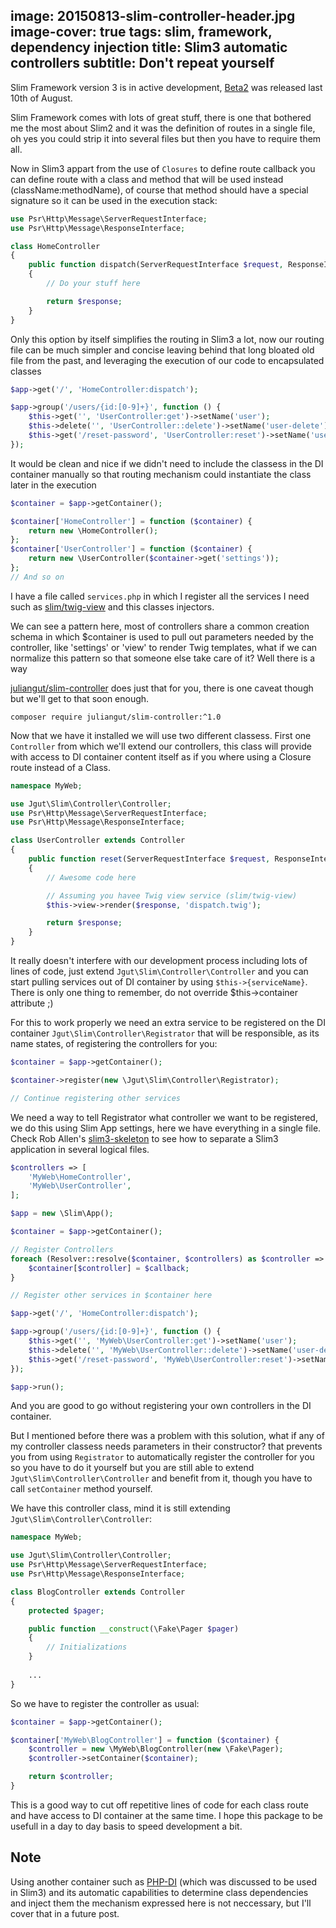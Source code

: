 image: 20150813-slim-controller-header.jpg
image-cover: true
tags: slim, framework, dependency injection
title: Slim3 automatic controllers
subtitle: Don't repeat yourself
----
Slim Framework version 3 is in active development, [Beta2](http://www.slimframework.com/2015/08/10/slim3-beta2.html) was released last 10th of August.

Slim Framework comes with lots of great stuff, there is one that bothered me the most about Slim2 and it was the definition of routes in a single file, oh yes you could strip it into several files but then you have to require them all.

Now in Slim3 appart from the use of `Closures` to define route callback you can define route with a class and method that will be used instead (className:methodName), of course that method should have a special signature so it can be used in the execution stack:

```php
use Psr\Http\Message\ServerRequestInterface;
use Psr\Http\Message\ResponseInterface;

class HomeController
{
    public function dispatch(ServerRequestInterface $request, ResponseInterface $response, array $args)
    {
        // Do your stuff here

        return $response;
    }
}
```

Only this option by itself simplifies the routing in Slim3 a lot, now our routing file can be much simpler and concise leaving behind that long bloated old file from the past, and leveraging the execution of our code to encapsulated classes

```php
$app->get('/', 'HomeController:dispatch');

$app->group('/users/{id:[0-9]+}', function () {
    $this->get('', 'UserController:get')->setName('user');
    $this->delete('', 'UserController::delete')->setName('user-delete');
    $this->get('/reset-password', 'UserController:reset')->setName('user-password-reset');
});
```

It would be clean and nice if we didn't need to include the classess in the DI container manually so that routing mechanism could instantiate the class later in the execution

```php
$container = $app->getContainer();

$container['HomeController'] = function ($container) {
    return new \HomeController();
};
$container['UserController'] = function ($container) {
    return new \UserController($container->get('settings'));
};
// And so on
```

I have a file called `services.php` in which I register all the services I need such as [slim/twig-view](https://github.com/slimphp/Twig-View) and this classes injectors.

We can see a pattern here, most of controllers share a common creation schema in which $container is used to pull out parameters needed by the controller, like 'settings' or 'view' to render Twig templates, what if we can normalize this pattern so that someone else take care of it? Well there is a way

[juliangut/slim-controller](https://github.com/juliangut/slim-controller) does just that for you, there is one caveat though but we'll get to that soon enough.

```
composer require juliangut/slim-controller:^1.0
```

Now that we have it installed we will use two different classess. First one `Controller` from which we'll extend our controllers, this class will provide with access to DI container content itself as if you where using a Closure route instead of a Class.

```php
namespace MyWeb;

use Jgut\Slim\Controller\Controller;
use Psr\Http\Message\ServerRequestInterface;
use Psr\Http\Message\ResponseInterface;

class UserController extends Controller
{
    public function reset(ServerRequestInterface $request, ResponseInterface $response, array $args)
    {
        // Awesome code here

        // Assuming you havee Twig view service (slim/twig-view)
        $this->view->render($response, 'dispatch.twig');

        return $response;
    }
}
```

It really doesn't interfere with our development process including lots of lines of code, just extend `Jgut\Slim\Controller\Controller` and you can start pulling services out of DI container by using `$this->{serviceName}`. There is only one thing to remember, do not override $this->container attribute ;)

For this to work properly we need an extra service to be registered on the DI container `Jgut\Slim\Controller\Registrator` that will be responsible, as its name states, of registering the controllers for you:

```php
$container = $app->getContainer();

$container->register(new \Jgut\Slim\Controller\Registrator);

// Continue registering other services
```

We need a way to tell Registrator what controller we want to be registered, we do this using Slim App settings, here we have everything in a single file. Check Rob Allen's [slim3-skeleton](https://github.com/akrabat/slim3-skeleton/) to see how to separate a Slim3 application in several logical files.

```php
$controllers => [
    'MyWeb\HomeController',
    'MyWeb\UserController',
];

$app = new \Slim\App();

$container = $app->getContainer();

// Register Controllers
foreach (Resolver::resolve($container, $controllers) as $controller => $callback) {
    $container[$controller] = $callback;
}

// Register other services in $container here

$app->get('/', 'HomeController:dispatch');

$app->group('/users/{id:[0-9]+}', function () {
    $this->get('', 'MyWeb\UserController:get')->setName('user');
    $this->delete('', 'MyWeb\UserController::delete')->setName('user-delete');
    $this->get('/reset-password', 'MyWeb\UserController:reset')->setName('user-password-reset');
});

$app->run();
```

And you are good to go without registering your own controllers in the DI container.

But I mentioned before there was a problem with this solution, what if any of my controller classess needs parameters in their constructor? that prevents you from using `Registrator` to automatically register the controller for you so you have to do it yourself but you are still able to extend `Jgut\Slim\Controller\Controller` and benefit from it, though you have to call `setContainer` method yourself.

We have this controller class, mind it is still extending `Jgut\Slim\Controller\Controller`:

```php
namespace MyWeb;

use Jgut\Slim\Controller\Controller;
use Psr\Http\Message\ServerRequestInterface;
use Psr\Http\Message\ResponseInterface;

class BlogController extends Controller
{
    protected $pager;

    public function __construct(\Fake\Pager $pager)
    {
        // Initializations
    }
    
    ...
}
```

So we have to register the controller as usual:

```php
$container = $app->getContainer();

$container['MyWeb\BlogController'] = function ($container) {
    $controller = new \MyWeb\BlogController(new \Fake\Pager);
    $controller->setContainer($container);

    return $controller;
}
```

This is a good way to cut off repetitive lines of code for each class route and have access to DI container at the same time. I hope this package to be usefull in a day to day basis to speed development a bit.


## Note

Using another container such as [PHP-DI](http://php-di.org) (which was discussed to be used in Slim3) and its automatic capabilities to determine class dependencies and inject them the mechanism expressed here is not neccessary, but I'll cover that in a future post.
